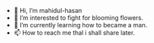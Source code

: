 - 👋 Hi, I’m mahidul-hasan
- 👀 I’m interested to fight for blooming flowers.
- 🌱 I’m currently learning how to became a man.
- 📫 How to reach me thal i shall share later.

<!---
mahidul-hasan/mahidul-hasan is a ✨ special ✨ repository because its `README.md` (this file) appears on your GitHub profile.
You can click the Preview link to take a look at your changes.
--->
